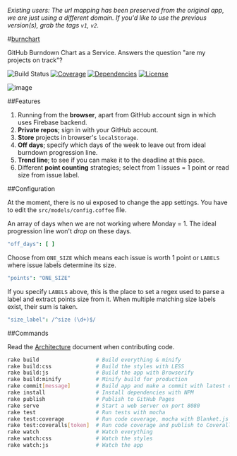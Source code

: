 *Existing users: The url mapping has been preserved from the original app, we are just using a different domain. If you'd like to use the previous version(s), grab the tags `v1`, `v2`.*

#[burnchart](http://radekstepan.com/burnchart)

GitHub Burndown Chart as a Service. Answers the question "are my projects on track"?

![Build Status](http://img.shields.io/codeship/5645c5d0-4b7e-0132-641d-623ee7e48d08.svg?style=flat)
[![Coverage](http://img.shields.io/coveralls/radekstepan/burnchart/master.svg?style=flat)](<https://coveralls.io/r/radekstepan/burnchart>)
[![Dependencies](http://img.shields.io/david/radekstepan/burnchart.svg?style=flat)](https://david-dm.org/radekstepan/burnchart)
[![License](http://img.shields.io/badge/license-AGPL--3.0-red.svg?style=flat)](LICENSE)

![image](https://raw.githubusercontent.com/radekstepan/burnchart/master/public/screenshots.jpg)

##Features

1. Running from the **browser**, apart from GitHub account sign in which uses Firebase backend.
1. **Private repos**; sign in with your GitHub account.
1. **Store** projects in browser's `localStorage`.
1. **Off days**; specify which days of the week to leave out from ideal burndown progression line.
1. **Trend line**; to see if you can make it to the deadline at this pace.
1. Different **point counting** strategies; select from 1 issues = 1 point or read size from issue label.

##Configuration

At the moment, there is no ui exposed to change the app settings. You have to edit the `src/models/config.coffee` file.

An array of days when we are not working where Monday = 1. The ideal progression line won't *drop* on these days.

```coffeescript
"off_days": [ ]
```

Choose from `ONE_SIZE` which means each issue is worth 1 point or `LABELS` where issue labels determine its size.

```coffeescript
"points": "ONE_SIZE"
```

If you specify `LABELS` above, this is the place to set a regex used to parse a label and extract points size from it. When multiple matching size labels exist, their sum is taken.

```coffeescript
"size_label": /^size (\d+)$/
```

##Commands

Read the [Architecture](docs/ARCHITECTURE.md) document when contributing code.

```bash
rake build                  # Build everything & minify
rake build:css              # Build the styles with LESS
rake build:js               # Build the app with Browserify
rake build:minify           # Minify build for production
rake commit[message]        # Build app and make a commit with latest changes
rake install                # Install dependencies with NPM
rake publish                # Publish to GitHub Pages
rake serve                  # Start a web server on port 8080
rake test                   # Run tests with mocha
rake test:coverage          # Run code coverage, mocha with Blanket.js
rake test:coveralls[token]  # Run code coverage and publish to Coveralls
rake watch                  # Watch everything
rake watch:css              # Watch the styles
rake watch:js               # Watch the app
```